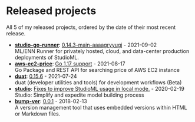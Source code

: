 # Released projects

All <!-- release_count starts -->5<!-- release_count ends --> of my released projects, ordered by the date of their most recent release.

<!-- recent_releases starts -->
* **[studio-go-runner](https://github.com/leaf-ai/studio-go-runner)**: [0.14.3-main-aaaagryyugj](https://github.com/leaf-ai/studio-go-runner/releases/tag/0.14.3-main-aaaagryyugj) - 2021-09-02
<br>ML/ENN Runner for privately hosted, cloud, and data-center production deployments of StudioML.
* **[aws-ec2-price](https://github.com/karlmutch/aws-ec2-price)**: [Go 1.17 support](https://github.com/karlmutch/aws-ec2-price/releases/tag/v0.0.3) - 2021-08-17
<br>Go Package and REST API for searching price of AWS EC2 instance
* **[duat](https://github.com/karlmutch/duat)**: [0.15.6](https://github.com/karlmutch/duat/releases/tag/0.15.6) - 2021-07-24
<br>duat (developer utilities and tools) for development workflows  (Beta)
* **[studio](https://github.com/studioml/studio)**: [Fixes to improve StudioML usage in local mode.](https://github.com/studioml/studio/releases/tag/0.0.15) - 2020-02-19
<br>Studio: Simplify and expedite model building process
* **[bump-ver](https://github.com/karlmutch/bump-ver)**: [0.0.1](https://github.com/karlmutch/bump-ver/releases/tag/0.0.1) - 2018-02-13
<br>A version management tool that uses embedded versions within HTML or Markdown files.
<!-- recent_releases ends -->
